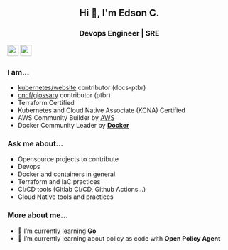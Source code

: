 <h2 align="center">Hi 👋, I'm Edson C.</h2>
<h3 align="center">Devops Engineer | SRE</h3>

<p><a href="https://www.twitter.com/tuxpilgrim"><img src="https://img.shields.io/badge/twitter-%231DA1F2.svg?&style=for-the-badge&logo=twitter&logoColor=white" height=25></a> <a href="https://www.linkedin.com/in/edsoncelio/"><img src="https://img.shields.io/badge/linkedin-%230077B5.svg?&style=for-the-badge&logo=linkedin&logoColor=white" height=25></a> 

### I am...
* [kubernetes/website](https://kubernetes.io/pt-br/) contributor (docs-ptbr)
* [cncf/glossary](https://github.com/cncf/glossary) contributor (ptbr)
* Terraform Certified
* Kubernetes and Cloud Native Associate (KCNA) Certified
* AWS Community Builder by [AWS](https://aws.amazon.com/pt/developer/community/community-builders/)
* Docker Community Leader by **[Docker](https://events.docker.com/u/mc3fb2/#/about)**
  
### Ask me about...
* Opensource projects to contribute 
* Devops
* Docker and containers in general
* Terraform and IaC practices
* CI/CD tools (Gitlab CI/CD, Github Actions...) 
* Cloud Native tools and practices
  
### More about me...
* 🌱  I’m currently learning **Go**
* 🌱  I’m currently learning about policy as code with **Open Policy Agent**
